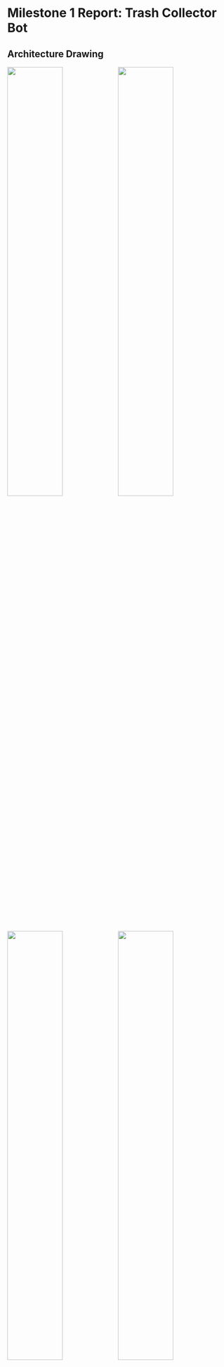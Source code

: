 # Milestone 1 Report: Trash Collector Bot

## Architecture Drawing
<img src="https://github.com/jimchen2/EECS-149-Final-Project/assets/123833550/1701d585-b64e-4b02-b794-619a87e5b2e3" width="50%" /><img src="https://github.com/jimchen2/EECS-149-Final-Project/assets/123833550/8f3853a2-5093-4ee4-b0ad-18dce67e88f7" width="50%" />

<img src="https://github.com/jimchen2/EECS-149-Final-Project/assets/123833550/dded059a-2898-419d-812e-aec7a14e06c8" width="50%" /><img src="https://github.com/jimchen2/EECS-149-Final-Project/assets/123833550/e8e9c12e-6b01-48c0-984a-1817ebaa7b67" width="50%" />

## Progress So Far
- Completed hardware procurement.
- Achieved 50% completion in assembling the robot kit.
- Configured Raspberry Pi for automatic WiFi connection and SSH on boot via systemd service.

## Goals - Modifications to Project Scope
The primary objective remains to create a trash-collecting robot using machine learning for image recognition and real-time decision-making. We are evaluating the potential of employing a state machine against a machine learning model for the trash collection mechanism, with further refinements underway.

## Resources Acquired
- Raspberry Pi CanaKit
- Robot Car Kit (including a robotic arm)

## Schedule
Tasks are scheduled on a weekly basis starting now:
- Operate the car and robotic arm.
- Integrate and deploy the machine learning model with the robot's camera.
- Implement and fine-tune the trash collection method, potentially modifying the robot design.
- Conduct debugging and troubleshooting.

Jiamu's role is
- Set up operating system and make the robot drive and arm move from python code
- Deploy the yolo model into the robot
- Maintain the docs and design the slides for submission

<!-- To be added
Samyak's role is
Hansen's role is -->

## Risks Identified
- **Kit Assembly:** The assembly process is more complex than anticipated, requiring significant time investment.
- **Operating System Deployment:** The 7GB operating system size is substantial compared to standard images, posing challenges in debugging and implementation.
- **Motor Integration:** Achieving seamless motor integration has proven more challenging than initially thought.
- **Machine Learning Deployment:** Running a comprehensive ML model on Raspberry Pi in real-time may pose performance challenges due to hardware limitations.

## Repositories
- GitHub: [EECS-149 Final Project Repository](https://github.com/jimchen2/EECS-149-Final-Project)
